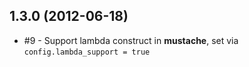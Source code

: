 ## 1.3.0 (2012-06-18)

* #9 - Support lambda construct in **mustache**, set via `config.lambda_support = true`
